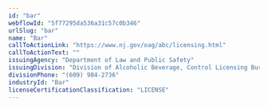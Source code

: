 ```yaml
---
id: "bar"
webflowId: "5f77295da536a31c57c0b346"
urlSlug: "bar"
name: "Bar"
callToActionLink: "https://www.nj.gov/oag/abc/licensing.html"
callToActionText: ""
issuingAgency: "Department of Law and Public Safety"
issuingDivision: "Division of Alcoholic Beverage, Control Licensing Bureau"
divisionPhone: "(609) 984-2736"
industryId: "Bar"
licenseCertificationClassification: "LICENSE"
---
```

